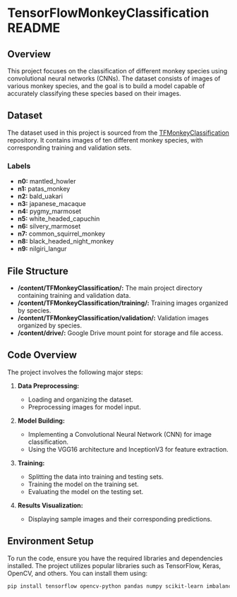 # TensorFlowMonkeyClassification README

## Overview

This project focuses on the classification of different monkey species using convolutional neural networks (CNNs). The dataset consists of images of various monkey species, and the goal is to build a model capable of accurately classifying these species based on their images.

## Dataset

The dataset used in this project is sourced from the [TFMonkeyClassification](https://github.com/CSheppardCodes/TFMonkeyClassification) repository. It contains images of ten different monkey species, with corresponding training and validation sets.

### Labels
- **n0:** mantled_howler
- **n1:** patas_monkey
- **n2:** bald_uakari
- **n3:** japanese_macaque
- **n4:** pygmy_marmoset
- **n5:** white_headed_capuchin
- **n6:** silvery_marmoset
- **n7:** common_squirrel_monkey
- **n8:** black_headed_night_monkey
- **n9:** nilgiri_langur

## File Structure

- **/content/TFMonkeyClassification/:** The main project directory containing training and validation data.
- **/content/TFMonkeyClassification/training/:** Training images organized by species.
- **/content/TFMonkeyClassification/validation/:** Validation images organized by species.
- **/content/drive/:** Google Drive mount point for storage and file access.

## Code Overview

The project involves the following major steps:

1. **Data Preprocessing:**
   - Loading and organizing the dataset.
   - Preprocessing images for model input.

2. **Model Building:**
   - Implementing a Convolutional Neural Network (CNN) for image classification.
   - Using the VGG16 architecture and InceptionV3 for feature extraction.

3. **Training:**
   - Splitting the data into training and testing sets.
   - Training the model on the training set.
   - Evaluating the model on the testing set.

4. **Results Visualization:**
   - Displaying sample images and their corresponding predictions.

## Environment Setup

To run the code, ensure you have the required libraries and dependencies installed. The project utilizes popular libraries such as TensorFlow, Keras, OpenCV, and others. You can install them using:

```bash
pip install tensorflow opencv-python pandas numpy scikit-learn imbalanced-learn tqdm
